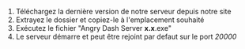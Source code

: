 <!-- TITLE: Installation du serveur -->
<!-- SUBTITLE:  -->

1. Téléchargez la dernière version de notre serveur depuis notre site
2. Extrayez le dossier et copiez-le à l'emplacement souhaité
3. Exécutez le fichier "Angry Dash Server **x.x**.exe"
4. Le serveur démarre et peut être rejoint par defaut sur le port *20000*